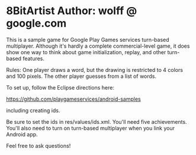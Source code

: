 8BitArtist
Author: wolff @ google.com
===========================================

This is a sample game for Google Play Games services turn-based
multiplayer.  Although it's hardly a complete commercial-level game,
it does show one way to think about game initialization, replay, and
other turn-based features.

Rules: One player draws a word, but the drawing is restricted to 4
colors and 100 pixels.  The other player guesses from a list of words.

To set up, follow the Eclipse directions here:

https://github.com/playgameservices/android-samples

including creating ids.

Be sure to set the ids in res/values/ids.xml. You'll need five
achievements.  You'll also need to turn on turn-based multiplayer when
you link your Android app.

Feel free to ask questions!
